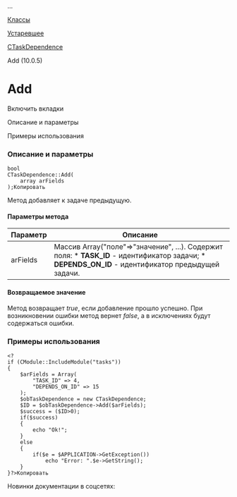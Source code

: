 ...

[Классы](/api_help/tasks/classes/index.php)

[Устаревшее](/api_help/tasks/classes/deprecated/index.php)

[CTaskDependence](/api_help/tasks/classes/deprecated/ctaskdependence/index.php)

Add (10.0.5)

Add
===

Включить вкладки

Описание и параметры

Примеры использования

### Описание и параметры

```
bool
CTaskDependence::Add(
	array arFields
);Копировать
```

Метод добавляет к задаче предыдущую.

#### Параметры метода

| Параметр | Описание |
| --- | --- |
| arFields | Массив Array("поле"=>"значение", ...). Содержит поля:  * **TASK\_ID** - идентификатор задачи; * **DEPENDS\_ON\_ID** - идентификатор предыдущей задачи. |

#### Возвращаемое значение

Метод возвращает *true*, если добавление прошло успешно. При возникновении ошибки метод вернет *false*, а в исключениях будут содержаться ошибки.

### Примеры использования

```
<?
if (CModule::IncludeModule("tasks"))
{
	$arFields = Array(
		"TASK_ID" => 4,
		"DEPENDS_ON_ID" => 15
	);
	$obTaskDependence = new CTaskDependence;
	$ID = $obTaskDependence->Add($arFields);
	$success = ($ID>0);
	if($success)
	{
		echo "Ok!";
	}
	else
	{
		if($e = $APPLICATION->GetException())
			echo "Error: ".$e->GetString();  
	}
}?>Копировать
```

Новинки документации в соцсетях: